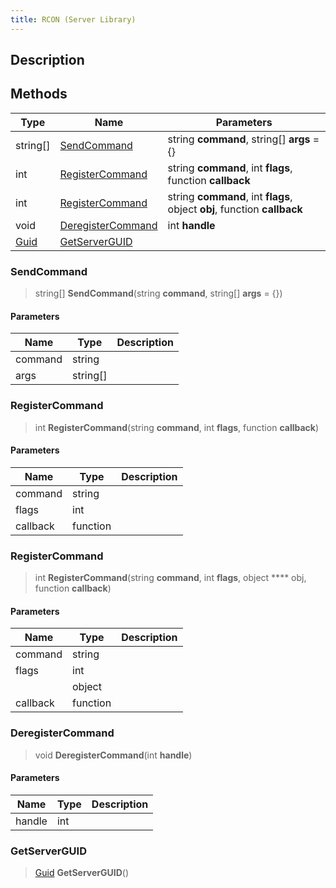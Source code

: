 ```yaml
---
title: RCON (Server Library)
---
```

## Description

## Methods

| Type                              | Name                                    | Parameters                                                               |
| --------------------------------- | --------------------------------------- | ------------------------------------------------------------------------ |
| string\[\]                        | [SendCommand](#sendcommand)             | string **command**, string\[\] **args** = {}                             |
| int                               | [RegisterCommand](#registercommand)     | string **command**, int **flags**, function **callback**                 |
| int                               | [RegisterCommand](#registercommand)     | string **command**, int **flags**, object **obj**, function **callback** |
| void                              | [DeregisterCommand](#deregistercommand) | int **handle**                                                           |
| [Guid](/vext/ref/cls/shr/guid) | [GetServerGUID](#getserverguid)         |                                                                          |

### SendCommand

> string\[\] **SendCommand**(string **command**, string\[\] **args** = {})

#### Parameters

| Name    | Type       | Description |
| ------- | ---------- | ----------- |
| command | string     |             |
| args    | string\[\] |             |

### RegisterCommand

> int **RegisterCommand**(string **command**, int **flags**, function **callback**)

#### Parameters

| Name     | Type     | Description |
| -------- | -------- | ----------- |
| command  | string   |             |
| flags    | int      |             |
| callback | function |             |

### RegisterCommand

> int **RegisterCommand**(string **command**, int **flags**, object \*\*\*\* obj, function **callback**)

#### Parameters

| Name     | Type     | Description |
| -------- | -------- | ----------- |
| command  | string   |             |
| flags    | int      |             |
|          | object   |             |
| callback | function |             |

### DeregisterCommand

> void **DeregisterCommand**(int **handle**)

#### Parameters

| Name   | Type | Description |
| ------ | ---- | ----------- |
| handle | int  |             |

### GetServerGUID

> [Guid](/vext/ref/cls/shr/guid) **GetServerGUID**()
